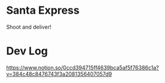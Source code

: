 # Santa Express

Shoot and deliver!

# Dev Log

https://www.notion.so/0ccd394715ff4639bca5af5f76386c1a?v=384c48c8476743f3a2081356407057d9
